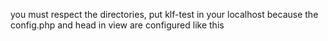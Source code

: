 you must respect the directories, put klf-test in your localhost because the config.php and head in view are configured like this
